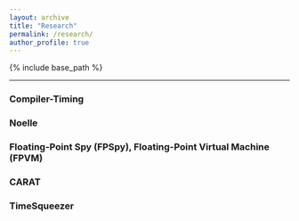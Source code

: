 ```yaml
---
layout: archive
title: "Research"
permalink: /research/
author_profile: true
---
```


{% include base_path %}

---

### Compiler-Timing

### Noelle

### Floating-Point Spy (FPSpy), Floating-Point Virtual Machine (FPVM)

### CARAT

### TimeSqueezer

